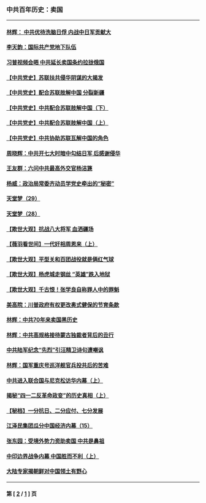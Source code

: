 ### 中共百年历史：卖国
---
#### [林辉： 中共优待洗脑日俘 内战中日军贡献大](../../pages/nf1176117/n13624644.md?01310430) 
#### [李天韵：国际共产党地下队伍](../../pages/nf1176117/n13611808.md?01310430) 
#### [习普视频会晤 中共延长卖国条约拉拢俄国](../../pages/nf1176117/n13060971.md?01310430) 
#### [【中共党史】苏联扶共侵华阴谋的大揭发](../../pages/nf1176117/n13056050.md?01310430) 
#### [【中共党史】配合苏联肢解中国 分裂新疆](../../pages/nf1176117/n13040700.md?01310430) 
#### [【中共党史】中共配合苏联肢解中国（下）](../../pages/nf1176117/n13035660.md?01310430) 
#### [【中共党史】中共配合苏联肢解中国（上）](../../pages/nf1176117/n13030262.md?01310430) 
#### [【中共党史】中共协助苏联瓦解中国的角色](../../pages/nf1176117/n13018109.md?01310430) 
#### [周晓辉：中共开七大时暗中勾结日军 后感谢侵华](../../pages/nf1176117/n12921960.md?01310430) 
#### [王友群：六问中共最高外交官杨洁篪](../../pages/nf1176117/n12836495.md?01310430) 
#### [杨威：政治局常委齐动员学党史牵出的“秘密”](../../pages/nf1176117/n12764642.md?01310430) 
#### [天堂梦（29）](../../pages/nf1176117/n12408465.md?01310430) 
#### [天堂梦（28）](../../pages/nf1176117/n12408309.md?01310430) 
#### [【欺世大观】抗战八大将军 血洒疆场](../../pages/nf1176117/n12357044.md?01310430) 
#### [【薇羽看世间】一代奸相周恩来（上）](../../pages/nf1176117/n12401109.md?01310430) 
#### [【欺世大观】平型关和百团战役就是俩红气球](../../pages/nf1176117/n12359157.md?01310430) 
#### [【欺世大观】杨虎城走钢丝 “英雄”跌入地狱](../../pages/nf1176117/n12358840.md?01310430) 
#### [【欺世大观】千古恨！张学良自称罪人中的罪魁](../../pages/nf1176117/n12358629.md?01310430) 
#### [美高院：川普政府有权更改奥式健保的节育条款](../../pages/nf1176117/n12242171.md?01310430) 
#### [林辉：中共70年来卖国黑历史](../../pages/nf1176117/n11552181.md?01310430) 
#### [林辉：中共高规格接待蒙古独裁者背后的丑行](../../pages/nf1176117/n11225005.md?01310430) 
#### [中共陆军纪念“先烈”引汪精卫诗句遭嘲讽](../../pages/nf1176117/n11153345.md?01310430) 
#### [林辉：国军重庆号巡洋舰官兵投共后的苦难](../../pages/nf1176117/n10997801.md?01310430) 
#### [中共进入联合国与尼克松访华内幕（上）](../../pages/nf1176117/n10138788.md?01310430) 
#### [揭秘“四一二反革命政变”的历史真相（上）](../../pages/nf1176117/n9996650.md?01310430) 
#### [【秘档】一分抗日、二分应付、七分发展](../../pages/nf1176117/n9331484.md?01310430) 
#### [江泽民集团瓜分中国经济内幕（15）](../../pages/nf1176117/n9268584.md?01310430) 
#### [张东园：受境外势力资助卖国 中共是鼻祖](../../pages/nf1176117/n9272480.md?01310430) 
#### [中印边界战争内幕 中国胜而不利（上）](../../pages/nf1176117/n9252458.md?01310430) 
#### [大陆专家揭朝鲜对中国领土有野心](../../pages/nf1176117/n9074056.md?01310430) 

---
#### 第 [ [2](./2.md?01310430) / [1](./1.md?01310430) ] 页
